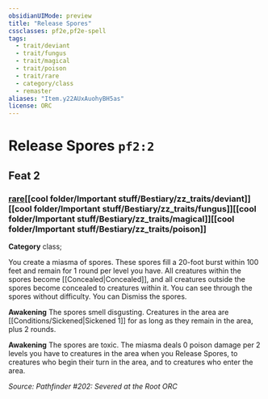 ```yaml
---
obsidianUIMode: preview
title: "Release Spores"
cssclasses: pf2e,pf2e-spell
tags:
  - trait/deviant
  - trait/fungus
  - trait/magical
  - trait/poison
  - trait/rare
  - category/class
  - remaster
aliases: "Item.y22AUxAuohyBH5as"
license: ORC
---
```

# Release Spores `pf2:2`
## Feat 2
### [rare](cool%20folder/Important%20stuff/Bestiary/zz_traits/rare.md "Rare Rarity Trait")[[cool folder/Important stuff/Bestiary/zz_traits/deviant]][[cool folder/Important stuff/Bestiary/zz_traits/fungus]][[cool folder/Important stuff/Bestiary/zz_traits/magical]][[cool folder/Important stuff/Bestiary/zz_traits/poison]]

**Category** class; 




You create a miasma of spores. These spores fill a 20-foot burst within 100 feet and remain for 1 round per level you have. All creatures within the spores become [[Concealed|Concealed]], and all creatures outside the spores become concealed to creatures within it. You can see through the spores without difficulty. You can Dismiss the spores.

**Awakening** The spores smell disgusting. Creatures in the area are [[Conditions/Sickened|Sickened 1]] for as long as they remain in the area, plus 2 rounds.

**Awakening** The spores are toxic. The miasma deals 0 poison damage per 2 levels you have to creatures in the area when you Release Spores, to creatures who begin their turn in the area, and to creatures who enter the area.

*Source: Pathfinder #202: Severed at the Root*
*ORC*